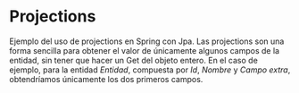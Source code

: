 # **Projections**

Ejemplo del uso de projections en Spring con Jpa. Las projections son una forma sencilla para obtener el valor de únicamente algunos campos de la entidad, sin tener que hacer un Get del objeto entero.
En el caso de ejemplo, para la entidad *Entidad*, compuesta por *Id*, *Nombre* y *Campo extra*, obtendríamos únicamente los dos primeros campos.
